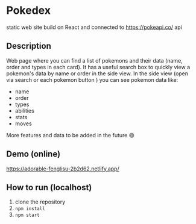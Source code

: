 # Pokedex
static web site build on React and connected to https://pokeapi.co/ api
## Description
Web page where you can find a list of pokemons and their data (name, order and types in each card).
It has a useful search box to quickly view a pokemon's data by name or order in the side view. 
In the side view (open via search or each pokemon button ) you can see pokemon data like:

 - name
 - order
 - types
 - abilities
 - stats
 - moves

More features and data to be added in the future 😄
## Demo (online)
https://adorable-fenglisu-2b2d62.netlify.app/
## How to run (localhost)
 1. clone the repository
 2. `npm install`
 3. `npm start`